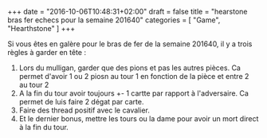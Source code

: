+++
date = "2016-10-06T10:48:31+02:00"
draft = false
title = "hearstone bras fer echecs pour la semaine 201640"
categories = [ "Game", "Hearthstone" ]
+++

Si vous êtes en galère pour le bras de fer de la semaine 201640,
il y a trois règles à garder en tête : 
1. Lors du mulligan, garder que des pions et pas les autres pièces. Ca permet d'avoir 1 ou 2 piosn au tour 1 en fonction de la pièce et entre 2 au tour 2
2. A la fin du tour avoir toujours +- 1 cartte par rapport à l'adversaire. Ca permet de luis faire 2 dégat par carte.
3. Faire des thread positif avec le cavalier.
4. Et le dernier bonus, mettre les tours ou la dame pour avoir un mort direct à la fin du tour.